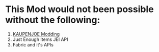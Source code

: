 # This Mod would not been possible without the following:

1. [KAUPENJOE Modding ](https://www.youtube.com/watch?v=HbZ6ocABo-M) 
2. Just Enough Items JEI API
3. Fabric and it's APIs